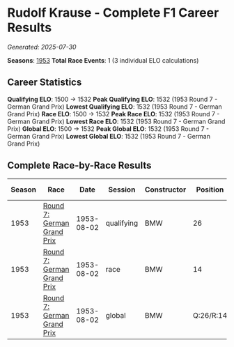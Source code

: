 # Rudolf Krause - Complete F1 Career Results

*Generated: 2025-07-30*

**Seasons**: [1953](../results/1953-season-report.md)
**Total Race Events**: 1 (3 individual ELO calculations)

## Career Statistics

**Qualifying ELO**: 1500 → 1532
**Peak Qualifying ELO**: 1532 (1953 Round 7 - German Grand Prix)
**Lowest Qualifying ELO**: 1532 (1953 Round 7 - German Grand Prix)
**Race ELO**: 1500 → 1532
**Peak Race ELO**: 1532 (1953 Round 7 - German Grand Prix)
**Lowest Race ELO**: 1532 (1953 Round 7 - German Grand Prix)
**Global ELO**: 1500 → 1532
**Peak Global ELO**: 1532 (1953 Round 7 - German Grand Prix)
**Lowest Global ELO**: 1532 (1953 Round 7 - German Grand Prix)

## Complete Race-by-Race Results

| Season | Race | Date | Session | Constructor | Position | Starting ELO | ELO Change | Final ELO | Teammate |
|--------|------|------|---------|-------------|----------|--------------|------------|-----------|----------|
| 1953 | [Round 7: German Grand Prix](../results/1953-season-report.md#round-7-german-grand-prix) | 1953-08-02 | qualifying | BMW | 26 | 1500 | +32 | 1532 | Ernst Klodwig |
| 1953 | [Round 7: German Grand Prix](../results/1953-season-report.md#round-7-german-grand-prix) | 1953-08-02 | race | BMW | 14 | 1500 | +32 | 1532 | Ernst Klodwig |
| 1953 | [Round 7: German Grand Prix](../results/1953-season-report.md#round-7-german-grand-prix) | 1953-08-02 | global | BMW | Q:26/R:14 | 1500 | +32 | 1532 | Ernst Klodwig |
